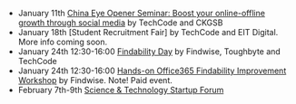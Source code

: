 - January 11th [China Eye Opener Seminar: Boost your online-offline growth through social media](https://www.eventbrite.co.uk/e/seminar-digital-strategies-in-china-tickets-40036538364) by TechCode and CKGSB
- January 18th [Student Recruitment Fair] by TechCode and EIT Digital. More info coming soon.
- January 24th 12:30-16:00 [Findability Day](https://www.eventbrite.com/e/findability-day-roadshow-helsinki-tickets-41103470587?aff=techcode) by Findwise, Toughbyte and TechCode
- January 24th 12:30-16:00 [Hands-on Office365 Findability Improvement Workshop](https://www.eventbrite.com/e/hands-on-office365-findability-improvement-workshop-tickets-41233928791?aff=techcode) by Findwise. Note! Paid event.
- February 7th-9th [Science & Technology Startup Forum](https://newcohelsinki.fi/fi/science-technology-startup-forum/)

